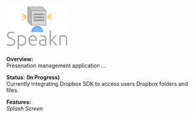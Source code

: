 <img src = "Speakn_Images/Speakn_Logo.png" width = "160" height = "115">

__Overview:__
<br>
Presenation management application ...

__Status: (In Progress)__
<br>
Currently integrating Dropbox SDK to access users Dropbox folders and files. 

__Features:__
</br>
_Splash Screen_
</br>

